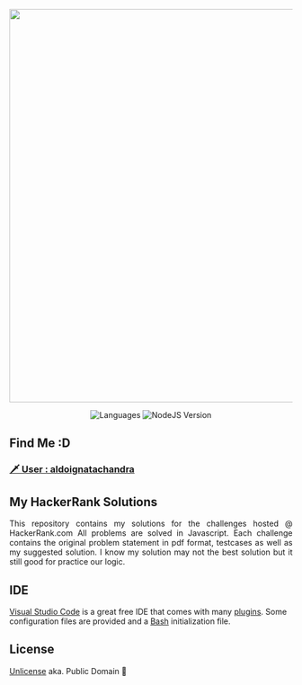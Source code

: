 <p align="center">
    <img width=700 src="https://i.imgur.com/YQnaKXf.png">
</p>

<p align="center">
  <img alt="Languages" src="https://img.shields.io/badge/Languages-JavaScript-brightgreen.svg?longCache=true&style=for-the-badge">
  <img alt="NodeJS Version" src="https://img.shields.io/node/v/carbon.svg?style=for-the-badge">
</p>

## Find Me :D
### [ 🗡 User : aldoignatachandra ](https://www.hackerrank.com/ignata)

## My HackerRank Solutions
<p align="justify">
This repository contains my solutions for the challenges hosted @ HackerRank.com
All problems are solved in Javascript.
Each challenge contains the original problem statement in pdf format, testcases as well as my suggested solution. I know my solution may not the best solution but it still good for practice our logic.
</p>

## IDE
[Visual Studio Code](https://code.visualstudio.com) is a great free IDE that comes with many [plugins](https://marketplace.visualstudio.com/vscode). Some configuration files are provided and a [Bash](https://www.gnu.org/software/bash/) initialization file.

## License
[Unlicense](http://unlicense.org) aka. Public Domain &#x1F918;